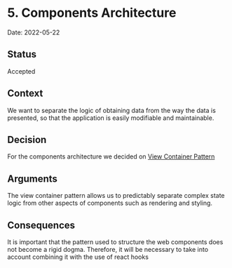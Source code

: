 # 5. Components Architecture

Date: 2022-05-22

## Status

Accepted

## Context

We want to separate the logic of obtaining data from the way the data is presented, so that the application is easily modifiable and maintainable.

## Decision

For the components architecture we decided on [View Container Pattern](https://medium.com/@learnreact/container-components-c0e67432e005)

## Arguments

The view container pattern allows us to predictably separate complex state logic from other aspects of components such as rendering and styling.
## Consequences

It is important that the pattern used to structure the web components does not become a rigid dogma. Therefore, it will be necessary to take into account combining it with the use of react hooks
